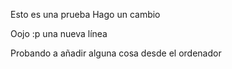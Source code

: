 Esto es una prueba
Hago un cambio

Oojo :p una nueva línea

Probando a añadir alguna cosa desde el ordenador
